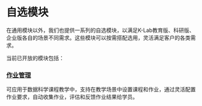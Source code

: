 # 自选模块

在通用模块以外，我们也提供一系列的自选模块，以满足K-Lab教育版、科研版、企业版各自的场景不同需求。这些模块可以按需搭配选用，灵活满足客户的各类需求。

当前已开放的模块包括：

### [作业管理](./assignment_mgt.md)
可应用于数据科学课程教学中，支持在教学场景中设置课程和作业，通过灵活配置作业要求，自动收集作业，评估和反馈作业结果给学员。
